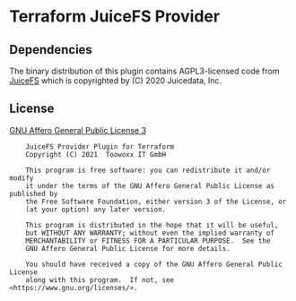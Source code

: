 # Terraform JuiceFS Provider

## Dependencies

The binary distribution of this plugin contains AGPL3-licensed code from [JuiceFS](https://github.com/juicedata/juicefs) which is copyrighted by (C) 2020 Juicedata, Inc.

## License

[GNU Affero General Public License 3](https://github.com/toowoxx/terraform-provider-juicefs/blob/main/LICENSE)

```
    JuiceFS Provider Plugin for Terraform
    Copyright (C) 2021  Toowoxx IT GmbH

    This program is free software: you can redistribute it and/or modify
    it under the terms of the GNU Affero General Public License as published by
    the Free Software Foundation, either version 3 of the License, or
    (at your option) any later version.

    This program is distributed in the hope that it will be useful,
    but WITHOUT ANY WARRANTY; without even the implied warranty of
    MERCHANTABILITY or FITNESS FOR A PARTICULAR PURPOSE.  See the
    GNU Affero General Public License for more details.

    You should have received a copy of the GNU Affero General Public License
    along with this program.  If not, see <https://www.gnu.org/licenses/>.

```


